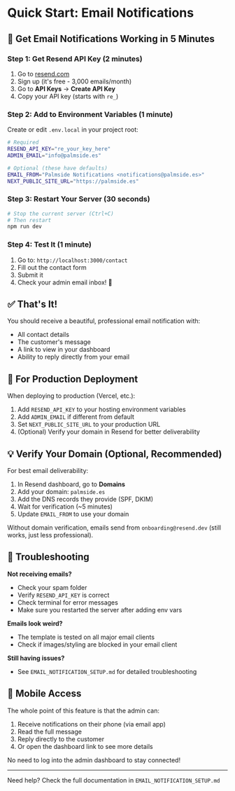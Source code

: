 # Quick Start: Email Notifications

## 🚀 Get Email Notifications Working in 5 Minutes

### Step 1: Get Resend API Key (2 minutes)

1. Go to [resend.com](https://resend.com)
2. Sign up (it's free - 3,000 emails/month)
3. Go to **API Keys** → **Create API Key**
4. Copy your API key (starts with `re_`)

### Step 2: Add to Environment Variables (1 minute)

Create or edit `.env.local` in your project root:

```bash
# Required
RESEND_API_KEY="re_your_key_here"
ADMIN_EMAIL="info@palmside.es"

# Optional (these have defaults)
EMAIL_FROM="Palmside Notifications <notifications@palmside.es>"
NEXT_PUBLIC_SITE_URL="https://palmside.es"
```

### Step 3: Restart Your Server (30 seconds)

```bash
# Stop the current server (Ctrl+C)
# Then restart
npm run dev
```

### Step 4: Test It (1 minute)

1. Go to: `http://localhost:3000/contact`
2. Fill out the contact form
3. Submit it
4. Check your admin email inbox! 📧

## ✅ That's It!

You should receive a beautiful, professional email notification with:
- All contact details
- The customer's message
- A link to view in your dashboard
- Ability to reply directly from your email

## 🎯 For Production Deployment

When deploying to production (Vercel, etc.):

1. Add `RESEND_API_KEY` to your hosting environment variables
2. Add `ADMIN_EMAIL` if different from default
3. Set `NEXT_PUBLIC_SITE_URL` to your production URL
4. (Optional) Verify your domain in Resend for better deliverability

## 💡 Verify Your Domain (Optional, Recommended)

For best email deliverability:

1. In Resend dashboard, go to **Domains**
2. Add your domain: `palmside.es`
3. Add the DNS records they provide (SPF, DKIM)
4. Wait for verification (~5 minutes)
5. Update `EMAIL_FROM` to use your domain

Without domain verification, emails send from `onboarding@resend.dev` (still works, just less professional).

## 🐛 Troubleshooting

**Not receiving emails?**
- Check your spam folder
- Verify `RESEND_API_KEY` is correct
- Check terminal for error messages
- Make sure you restarted the server after adding env vars

**Emails look weird?**
- The template is tested on all major email clients
- Check if images/styling are blocked in your email client

**Still having issues?**
- See `EMAIL_NOTIFICATION_SETUP.md` for detailed troubleshooting

## 📱 Mobile Access

The whole point of this feature is that the admin can:
1. Receive notifications on their phone (via email app)
2. Read the full message
3. Reply directly to the customer
4. Or open the dashboard link to see more details

No need to log into the admin dashboard to stay connected!

---

Need help? Check the full documentation in `EMAIL_NOTIFICATION_SETUP.md`




